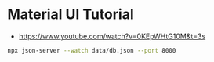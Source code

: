 # Material UI Tutorial

* <https://www.youtube.com/watch?v=0KEpWHtG10M&t=3s>

```bash
npx json-server --watch data/db.json --port 8000
```
